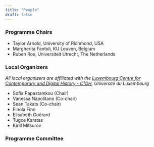```yaml
---
title: "People"
draft: false
---
```


### Programme Chairs

- Taylor Arnold, University of Richmond, USA
- Margherita Fantoli, KU Leuven, Belgium
- Ruben Ros, Universiteit Utrecht, The Netherlands

### Local Organizers

_All local organizers are affiliated with the <a href="https://www.c2dh.uni.lu/" target="_blank">Luxembourg Centre for Contemporary and Digital History - C²DH</a>, Université du Luxembourg_

- Sofia Papastamkou (Chair)
- Vanessa Napolitano (Co-chair)
- Sean Takats (Co-chair)
- Finola Finn
- Elisabeth Guérard
- Tugce Karatas
- Kirill Mitsurov

### Programme Committee
